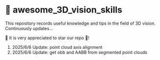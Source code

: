 # 🌟 awesome_3D_vision_skills
This repository records useful knowledge and tips in the field of 3D vision. Continuously updates...  

🌟 It is very appreciated to star our repo 🌃!




1. 2025/6/6 Update: point cloud axis alignment
2. 2025/6/6 Update: get obb and AABB from segmented point clouds

